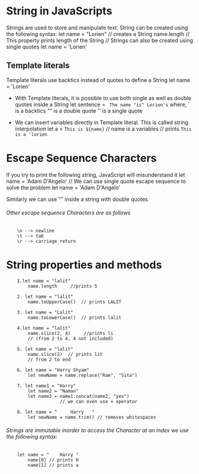# String in JavaScripts
Strings are used to store and manipulate text. String can be created using the following syntax:
        let name = "Lorien" // creates a String
        name.length // This property prints length of the String
        // Strings can also be created using single quotes
        let name = 'Lorien'

## Template literals
Template literals use backtics instead of quotes to define a String
        let name = 'Lorien'

* With Template literals, it is possible to use both single as well as double quotes inside a String
        let sentence = ` The name "is" Lorien's`
        where,
            ` is a backtics
            "" is a double quote
            '' is a single quote

* We can insert variables directly in Template literal. This is called string interpolation
        let a = `This is ${name}`   // name is a variables
        // prints `This is a 'lorien`

# Escape Sequence Characters
If you try to print the following string, JavaScript will misunderstand it
        let name = 'Adam D'Angelo'
        // We can use single quote escape sequence to solve the problem
            let name = 'Adam D\'Angelo'

Similarly we can use \"" inside a string with double quotes
###### Other escape sequence Characters are as follows
        \n --> newline
        \t --> tab
        \r --> carriage return

# String properties and methods
        1.let name = "lalit"
            name.length     //prints 5
        
        2. let name = "lalit"
            name.toUpperCase()  // prints LALIT

        3. let name = "Lalit"
            name.toLowerCase()  // prints lalit
        
        4.let name = "lalit"
            name.slice(2, 4)     //prints li
            // (from 2 to 4, 4 not included)
        
        5. let name = "lalit"
            name.slice(2)  // prints lit
            // from 2 to end

        6. let name = "Harry Shyam"
            let newName = name.replace("Ram", "Sita")

        7. let name1 = "Harry"
            let name2 = "Naman"
            let name3 = name1.concat(name2, "yes")
                        // we can even use + operator
        
        8. let name = "     Harry   "
            let newName = name.trim() // removes whitespaces

###### Strings are immutable inorder to access the Character at an index we use the following syntax:
        let name = "    Harry "
            name[0] // prints H
            name[1] // prints a

